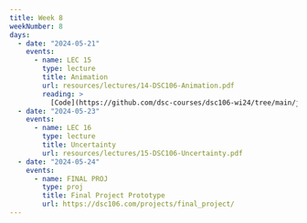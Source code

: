 ```yaml
---
title: Week 8
weekNumber: 8
days:
  - date: "2024-05-21"
    events:
      - name: LEC 15
        type: lecture
        title: Animation
        url: resources/lectures/14-DSC106-Animation.pdf
        reading: >
          [Code](https://github.com/dsc-courses/dsc106-wi24/tree/main/js-lecture/name-grapher)
  - date: "2024-05-23"
    events:
      - name: LEC 16
        type: lecture
        title: Uncertainty
        url: resources/lectures/15-DSC106-Uncertainty.pdf
  - date: "2024-05-24"
    events:
      - name: FINAL PROJ
        type: proj
        title: Final Project Prototype
        url: https://dsc106.com/projects/final_project/
---
```

